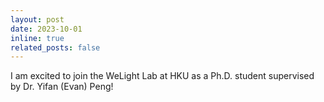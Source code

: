 ```yaml
---
layout: post
date: 2023-10-01
inline: true
related_posts: false
---
```


I am excited to join the WeLight Lab at HKU as a Ph.D. student supervised by Dr. Yifan (Evan) Peng!